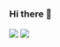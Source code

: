 ### Hi there 👋

<!--
**danivideda/danivideda** is a ✨ _special_ ✨ repository because its `README.md` (this file) appears on your GitHub profile.

Here are some ideas to get you started:

- 🔭 I’m currently working on ...
- 🌱 I’m currently learning ...
- 👯 I’m looking to collaborate on ...
- 🤔 I’m looking for help with ...
- 💬 Ask me about ...
- 📫 How to reach me: ...
- 😄 Pronouns: ...
- ⚡ Fun fact: ...
-->

<p float="left">
  <img align="center" src="https://github-readme-stats.vercel.app/api?username=danivideda&theme=gruvbox&show_icons=true" />
  <img align="center" src="https://github-readme-stats.vercel.app/api/top-langs/?username=danivideda&layout=compact&theme=gruvbox" />
</p>
